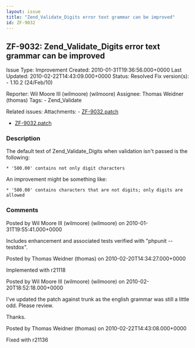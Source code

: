 ```yaml
---
layout: issue
title: "Zend_Validate_Digits error text grammar can be improved"
id: ZF-9032
---
```


ZF-9032: Zend\_Validate\_Digits error text grammar can be improved
------------------------------------------------------------------

 Issue Type: Improvement Created: 2010-01-31T19:36:56.000+0000 Last Updated: 2010-02-22T14:43:09.000+0000 Status: Resolved Fix version(s): - 1.10.2 (24/Feb/10)
 
 Reporter:  Wil Moore III (wilmoore) (wilmoore)  Assignee:  Thomas Weidner (thomas)  Tags: - Zend\_Validate
 
 Related issues: 
 Attachments: - [ZF-9032.patch](/issues/secure/attachment/12777/ZF-9032.patch)
- [ZF-9032.patch](/issues/secure/attachment/12698/ZF-9032.patch)
 
### Description

The default text of Zend\_Validate\_Digits when validation isn't passed is the following:

 
    * '500.00' contains not only digit characters


An improvement might be something like:

 
    * '500.00' contains characters that are not digits; only digits are allowed


 

 

### Comments

Posted by Wil Moore III (wilmoore) (wilmoore) on 2010-01-31T19:55:41.000+0000

Includes enhancement and associated tests verified with "phpunit --testdox".

 

 

Posted by Thomas Weidner (thomas) on 2010-02-20T14:34:27.000+0000

Implemented with r21118

 

 

Posted by Wil Moore III (wilmoore) (wilmoore) on 2010-02-20T18:52:18.000+0000

I've updated the patch against trunk as the english grammar was still a little odd. Please review.

Thanks.

 

 

Posted by Thomas Weidner (thomas) on 2010-02-22T14:43:08.000+0000

Fixed with r21136

 

 